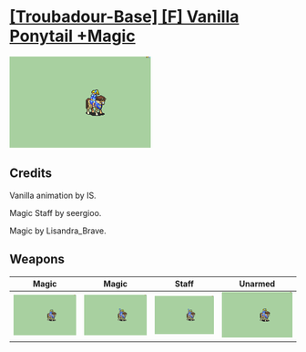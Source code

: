 # [\[Troubadour-Base\] \[F\] Vanilla Ponytail +Magic](./)
 

<img src="./6.%20Magic/Magic_000.png" alt="[Troubadour-Base] [F] Vanilla Ponytail +Magic standing" />

## Credits

Vanilla animation by IS.

Magic Staff by seergioo.

Magic by Lisandra_Brave.

## Weapons
 

|Magic |Magic |Staff |Unarmed |
|  :---: | :---: | :---: | :---: |
| <img alt="Magic animation" src="./6.%20Magic/Magic.gif" /> | <img alt="Magic animation" src="./6.%20Magic%20(Staff)/Magic.gif" /> | <img alt="Staff animation" src="./7.%20Staff/Staff.gif" /> | <img alt="Unarmed animation" src="./8.%20Unarmed/Unarmed.gif" /> |

